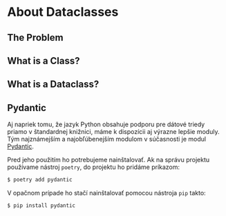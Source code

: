 # About Dataclasses

## The Problem


## What is a Class?



## What is a Dataclass?



## Pydantic

Aj napriek tomu, že jazyk Python obsahuje podporu pre dátové triedy priamo v štandardnej knižnici, máme k dispozícii aj výrazne lepšie moduly. Tým najznámejším a najobľúbenejším modulom v súčasnosti je modul [Pydantic](https://docs.pydantic.dev/latest/).

Pred jeho použitím ho potrebujeme nainštalovať. Ak na správu projektu používame nástroj `poetry`, do projektu ho pridáme príkazom:

```bash
$ poetry add pydantic
```

V opačnom prípade ho stačí nainštalovať pomocou nástroja `pip` takto:

```bash
$ pip install pydantic
```

